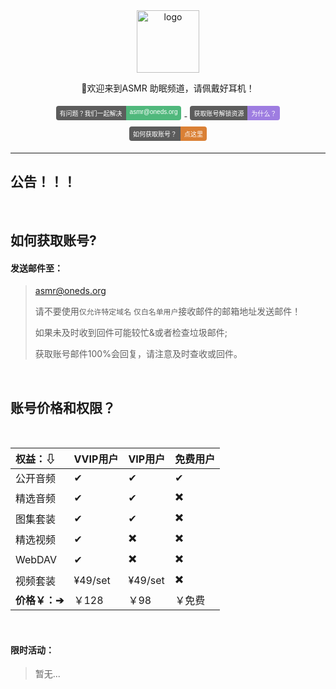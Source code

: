 <div align="center">
  <a href="https://iasmr.org"><img width="100px" alt="logo" src="https://image.yyds.cam/asmr.svg"/></a>
  <p>🎵欢迎来到ASMR 助眠频道，请佩戴好耳机！</p>
<style>
    .badge {
        display: inline-flex;
        border-radius: 4px;
        font-family: Arial, sans-serif;
        font-size: 10px;
        overflow: hidden;
        margin: 5px;
    }
    .color {
        background-color: #5C5C5C;
        color: white;
        padding: 4px 6px;
    }
    .color1 {
        background-color: #50B87C;
        color: white;
        padding: 4px 6px;
    }
    .color2 {
        background-color: #9E7DE1;
        color: white;
        padding: 4px 6px;
    }
    .color3 {
        background-color: #DA8035;
        color: white;
        padding: 4px 6px;
    }
</style>
<div>
    <a href="mailto:asmr@oneds.org?subject=你好&body=这是一封测试邮件">
        <div class="badge">
            <div class="color">有问题？我们一起解决</div>
            <div class="color1">asmr@oneds.org</div>
        </div>
    </a>
    <a href="https://cors.yyds.cam/im-dashan/Notes/refs/heads/main/Other/text/About.md">
        <div class="badge">
            <div class="color">获取账号解锁资源</div>
            <div class="color2">为什么？</div>
        </div>
    </a>
    <a href="https://iasmr.org/">
        <div class="badge">
            <div class="color">如何获取账号？</div>
            <div class="color3">点这里</div>
        </div>
    </a>
</div>
</div>

---

## 公告！！！



<br>

## 如何获取账号?

#### 发送邮件至：

> [asmr@oneds.org](mailto:asmr@oneds.org?subject=创建账号&body=创建账号)
>
> 请不要使用`仅允许特定域名` `仅白名单用户`接收邮件的邮箱地址发送邮件！
>
> 如果未及时收到回件可能较忙&或者检查垃圾邮件;
>
> 获取账号邮件100%会回复，请注意及时查收或回件。
>
> 

<br>

## 账号价格和权限？

<br>

| 权益：⇩       | VVIP用户 | VIP用户 | 免费用户 |
| :------------ | :------- | :------ | -------- |
| 公开音频      | ✔        | ✔       | ✔        |
| 精选音频      | ✔        | ✔       | ✖️        |
| 图集套装      | ✔        | ✔       | ✖️        |
| 精选视频      | ✔        | ✖️       | ✖️        |
| WebDAV        | ✔        | ✖️       | ✖️        |
| 视频套装      | ¥49/set  | ¥49/set | ✖️        |
| **价格￥：➔** | ￥128    | ￥98    | ￥免费   |

<br>

#### 限时活动：

> 暂无...
